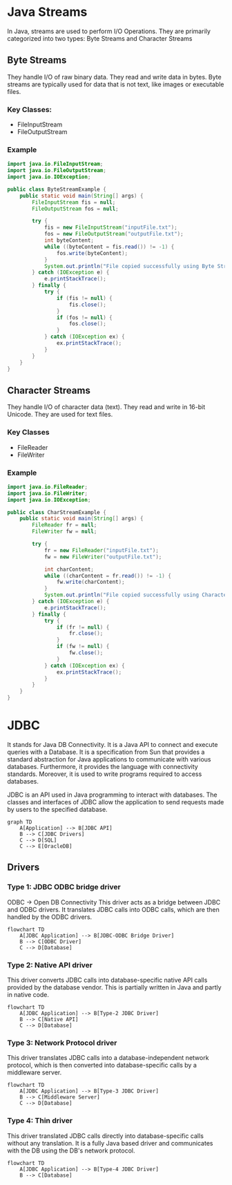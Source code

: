 # Java Streams
In Java, streams are used to perform I/O Operations. They are primarily categorized into two types: Byte Streams and Character Streams

## Byte Streams
They handle I/O of raw binary data. They read and write data in bytes. Byte streams are typically used for data that is not text, like images or executable files.

### Key Classes:
- FileInputStream
- FileOutputStream
### Example
```Java
import java.io.FileInputStream;
import java.io.FileOutputStream;
import java.io.IOException;

public class ByteStreamExample {
    public static void main(String[] args) {
        FileInputStream fis = null;
        FileOutputStream fos = null;

        try {
            fis = new FileInputStream("inputFile.txt");
            fos = new FileOutputStream("outputFile.txt");
            int byteContent;
            while ((byteContent = fis.read()) != -1) {
                fos.write(byteContent);
            }
            System.out.println("File copied successfully using Byte Streams.");
        } catch (IOException e) {
            e.printStackTrace();
        } finally {
            try {
                if (fis != null) {
                    fis.close();
                }
                if (fos != null) {
                    fos.close();
                }
            } catch (IOException ex) {
                ex.printStackTrace();
            }
        }
    }
}
```

## Character Streams
They handle I/O of character data (text). They read and write in 16-bit Unicode. They are used for text files.

### Key Classes
- FileReader
- FileWriter

### Example
```Java
import java.io.FileReader;
import java.io.FileWriter;
import java.io.IOException;

public class CharStreamExample {
    public static void main(String[] args) {
        FileReader fr = null;
        FileWriter fw = null;

        try {
            fr = new FileReader("inputFile.txt");
            fw = new FileWriter("outputFile.txt");

            int charContent;
            while ((charContent = fr.read()) != -1) {
                fw.write(charContent);
            }
            System.out.println("File copied successfully using Character Streams.");
        } catch (IOException e) {
            e.printStackTrace();
        } finally {
            try {
                if (fr != null) {
                    fr.close();
                }
                if (fw != null) {
                    fw.close();
                }
            } catch (IOException ex) {
                ex.printStackTrace();
            }
        }
    }
}
```

# JDBC
It stands for Java DB Connectivity. It is a Java API to connect and execute queries with a Database. It is a specification from Sun that provides a standard abstraction for Java applications to communicate with various databases. Furthermore, it provides the language with connectivity standards. Moreover, it is used to write programs required to access databases.

JDBC is an API used in Java programming to interact with databases. The classes and interfaces of JDBC allow the application to send requests made by users to the specified database.

```mermaid
graph TD
	A[Application] --> B[JDBC API]
	B --> C[JDBC Drivers]
	C --> D[SQL]
	C --> E[OracleDB]
```

## Drivers
### Type 1: JDBC ODBC bridge driver
ODBC → Open DB Connectivity
This driver acts as a bridge between JDBC and ODBC drivers. It translates JDBC calls into ODBC calls, which are then handled by the ODBC drivers.

```mermaid
flowchart TD
    A[JDBC Application] --> B[JDBC-ODBC Bridge Driver]
    B --> C[ODBC Driver]
    C --> D[Database]

```

### Type 2: Native API driver
This driver converts JDBC calls into database-specific native API calls provided by the database vendor. This is partially written in Java and partly in native code.

```mermaid
flowchart TD
    A[JDBC Application] --> B[Type-2 JDBC Driver]
    B --> C[Native API]
    C --> D[Database]

```
### Type 3: Network Protocol driver
This driver translates JDBC calls into a database-independent network protocol, which is then converted into database-specific calls by a middleware server.

```mermaid
flowchart TD
    A[JDBC Application] --> B[Type-3 JDBC Driver]
    B --> C[Middleware Server]
    C --> D[Database]

```
### Type 4: Thin driver
This driver translated JDBC calls directly into database-specific calls without any translation. It is a fully Java based driver and communicates with the DB using the DB's network protocol.
```mermaid
flowchart TD
    A[JDBC Application] --> B[Type-4 JDBC Driver]
    B --> C[Database]

```
